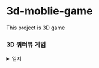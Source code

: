 # 3d-moblie-game
This project is 3D game


### 3D 쿼터뷰 게임

<details>
  <summary>일지</summary>
  
#### 2022-03-10   
- 캐릭터 구현
- 캐릭터 움직임   
- 캐릭터 script (내용 작성)

#### 2022-03-11   
- 맵
- 카메라 구도
- 캡슐 콜라이더 적용 후 경사진 곳을 가면 캐릭터가 계속 구르게 됨 (오류)   

#### 2022-03-13   
- 경사진 곳을 가면 캐릭터가 계쏙 구르는 오류
- 원인 : 외부 충돌에 의해 **회전속력**이 발생
- 해결 : FixedUpdate에 회전속력 값을 zero로 만들어준다.
```rb.angularVelocity = Vector3.zero;```

- 다시 박스콜라이더로 교체   

#### 2022-03-16
- UI panel 연습, 구현
  
#### 2022-03-18
- UI 서버 접속 버튼 구현
- Photon 서버 스크립트 작성 (Connect, Disconnect, Join, Create)
- 3D 캐릭터 위에 닉네임 표시 구현
  https://itadventure.tistory.com/401?category=862463 참조
  
#### 2022-03-19
- 플레이어 동기화 컴포넌트   
기본적으로 Photon View 컴포넌트가 있어야한다.
Photon View의 Observed Components에 Photon animator View, Photon rigidbody View, 플레이어 스크리트가 있어야된다.   
Photon animator View 추가 후, 파라미터 모두 Discrete 한다.   
Photon rigidbody View 추가
  
플레이어 스크립트가 MonoBehaviourPunCallbacks, IPunObservable 를 상속받는다.   
```public void OnPhotonSerializeView(PhotonStream stream, PhotonMessageInfo info)``` 이 함수 안에서 변수 동기화가 일어난다.
  
#### 2022-03-22
- 프리팹 내부오브젝트는 인스펙터에 가져다 쓸 수 있는데, 외부오브젝트는 쓸 수 없어서 none으로 초기화 된다.
캐릭터와 카메라가 같이 묶여 있어야 할 것 같다.   
  
#### 2022-03-23
- 캐릭터 이름을 text 대신 text mesh를 사용했는데 서버 접속시 이름 적용이 안된다.
  
#### 2022-03-30
- 캐릭터 화면을 고정이 아닌 마우스로 회전할 수 있게 변경하려 한다.
- CameraMovement Script 추가 (내용 작성하기)
  
#### 2022-03-31
- 마우스로 카메라 시점 변환 구현
- 카메라 시점 변경시 캐릭터는 항상 (wasd) 움직이는 방향이 같다. 이점을 바꿔주면 될것.
  
#### 2022-04-09
- (wasd) 움직임 방향 기준을 카메라로 잡긴 했으나 Charactor ctroller로 움직임을 구현시 중력 작용을 안한다.
- 다음번에 Charactor ctroller 대신 다른 방법으로 접근할 예정이다.
  
#### 2022-04-10
- 앞으로 갈 때는 정상적이고 옆,뒤 입력시 캐릭터가 엄청난 회전을 함.
  
#### 2022-06-06
- 카메라 회전 구현
  
  </details>
